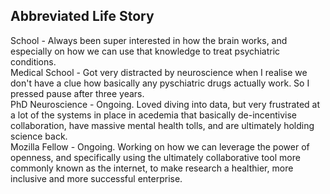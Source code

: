 ## Abbreviated Life Story
School - Always been super interested in how the brain works, and especially on how we can use that knowledge to treat psychiatric conditions.  
Medical School - Got very distracted by neuroscience when I realise we don't have a clue how basically any pyschiatric drugs actually work. So I pressed pause after three years.  
PhD Neuroscience - Ongoing. Loved diving into data, but very frustrated at a lot of the systems in place in acedemia that basically de-incentivise collaboration, have massive mental health tolls, and are ultimately holding science back.  
Mozilla Fellow - Ongoing. Working on how we can leverage the power of openness, and specifically using the ultimately collaborative tool more commonly known as the internet, to make research a healthier, more inclusive and more successful enterprise.  



